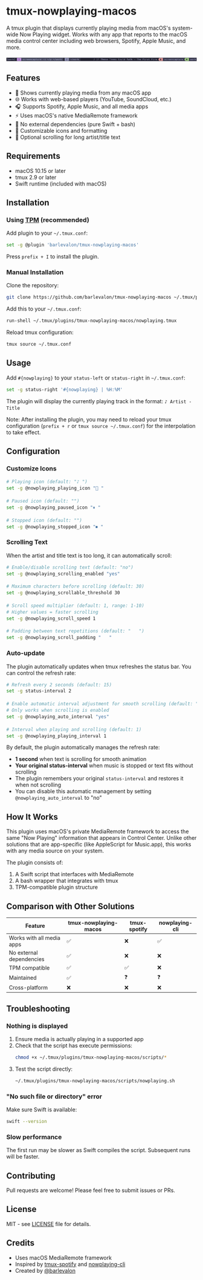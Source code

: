# tmux-nowplaying-macos

A tmux plugin that displays currently playing media from macOS's system-wide Now Playing widget. Works with any app that reports to the macOS media control center including web browsers, Spotify, Apple Music, and more.

![tmux-nowplaying-macos screenshot](screenshot.png)

## Features

- 🎵 Shows currently playing media from any macOS app
- 🌐 Works with web-based players (YouTube, SoundCloud, etc.)
- 🎧 Supports Spotify, Apple Music, and all media apps
- ⚡ Uses macOS's native MediaRemote framework
- 🎯 No external dependencies (pure Swift + bash)
- 🔧 Customizable icons and formatting
- 📜 Optional scrolling for long artist/title text

## Requirements

- macOS 10.15 or later
- tmux 2.9 or later
- Swift runtime (included with macOS)

## Installation

### Using [TPM](https://github.com/tmux-plugins/tpm) (recommended)

Add plugin to your `~/.tmux.conf`:

```bash
set -g @plugin 'barlevalon/tmux-nowplaying-macos'
```

Press `prefix + I` to install the plugin.

### Manual Installation

Clone the repository:

```bash
git clone https://github.com/barlevalon/tmux-nowplaying-macos ~/.tmux/plugins/tmux-nowplaying-macos
```

Add this to your `~/.tmux.conf`:

```bash
run-shell ~/.tmux/plugins/tmux-nowplaying-macos/nowplaying.tmux
```

Reload tmux configuration:

```bash
tmux source ~/.tmux.conf
```

## Usage

Add `#{nowplaying}` to your `status-left` or `status-right` in `~/.tmux.conf`:

```bash
set -g status-right '#{nowplaying} | %H:%M'
```

The plugin will display the currently playing track in the format: `♪ Artist - Title`

Note: After installing the plugin, you may need to reload your tmux configuration (`prefix + r` or `tmux source ~/.tmux.conf`) for the interpolation to take effect.

## Configuration

### Customize Icons

```bash
# Playing icon (default: "♪ ")
set -g @nowplaying_playing_icon "🎵 "

# Paused icon (default: "")
set -g @nowplaying_paused_icon "⏸ "

# Stopped icon (default: "")
set -g @nowplaying_stopped_icon "⏹ "
```

### Scrolling Text

When the artist and title text is too long, it can automatically scroll:

```bash
# Enable/disable scrolling text (default: "no")
set -g @nowplaying_scrolling_enabled "yes"

# Maximum characters before scrolling (default: 30)
set -g @nowplaying_scrollable_threshold 30

# Scroll speed multiplier (default: 1, range: 1-10)
# Higher values = faster scrolling
set -g @nowplaying_scroll_speed 1

# Padding between text repetitions (default: "   ")
set -g @nowplaying_scroll_padding "   "
```

### Auto-update

The plugin automatically updates when tmux refreshes the status bar. You can control the refresh rate:

```bash
# Refresh every 2 seconds (default: 15)
set -g status-interval 2

# Enable automatic interval adjustment for smooth scrolling (default: "no")
# Only works when scrolling is enabled
set -g @nowplaying_auto_interval "yes"

# Interval when playing and scrolling (default: 1)
set -g @nowplaying_playing_interval 1
```

By default, the plugin automatically manages the refresh rate:
- **1 second** when text is scrolling for smooth animation
- **Your original status-interval** when music is stopped or text fits without scrolling
- The plugin remembers your original `status-interval` and restores it when not scrolling
- You can disable this automatic management by setting `@nowplaying_auto_interval` to "no"

## How It Works

This plugin uses macOS's private MediaRemote framework to access the same "Now Playing" information that appears in Control Center. Unlike other solutions that are app-specific (like AppleScript for Music.app), this works with any media source on your system.

The plugin consists of:
1. A Swift script that interfaces with MediaRemote
2. A bash wrapper that integrates with tmux
3. TPM-compatible plugin structure

## Comparison with Other Solutions

| Feature | tmux-nowplaying-macos | tmux-spotify | nowplaying-cli |
|---------|----------------------|--------------|----------------|
| Works with all media apps | ✅ | ❌ | ✅ |
| No external dependencies | ✅ | ❌ | ❌ |
| TPM compatible | ✅ | ✅ | ❌ |
| Maintained | ✅ | ❓ | ❓ |
| Cross-platform | ❌ | ❌ | ❌ |

## Troubleshooting

### Nothing is displayed

1. Ensure media is actually playing in a supported app
2. Check that the script has execute permissions:
   ```bash
   chmod +x ~/.tmux/plugins/tmux-nowplaying-macos/scripts/*
   ```
3. Test the script directly:
   ```bash
   ~/.tmux/plugins/tmux-nowplaying-macos/scripts/nowplaying.sh
   ```

### "No such file or directory" error

Make sure Swift is available:
```bash
swift --version
```

### Slow performance

The first run may be slower as Swift compiles the script. Subsequent runs will be faster.

## Contributing

Pull requests are welcome! Please feel free to submit issues or PRs.

## License

MIT - see [LICENSE](LICENSE) file for details.

## Credits

- Uses macOS MediaRemote framework
- Inspired by [tmux-spotify](https://github.com/robhurring/tmux-spotify) and [nowplaying-cli](https://github.com/kirtan-shah/nowplaying-cli)
- Created by [@barlevalon](https://github.com/barlevalon)